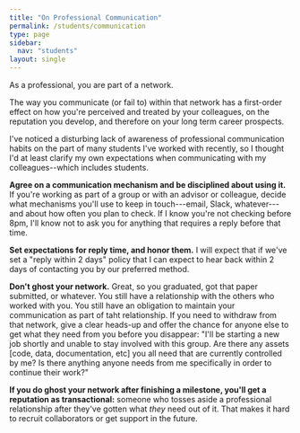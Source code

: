 ```yaml
---
title: "On Professional Communication"
permalink: /students/communication
type: page
sidebar:
  nav: "students"
layout: single
---
```


As a professional, you are part of a network.

The way you communicate (or fail to) within that network has a
first-order effect on how you're perceived and treated by your
colleagues, on the reputation you develop, and therefore on your long
term career prospects.

I've noticed a disturbing lack of awareness of professional
communication habits on the part of many students I've worked with
recently, so I thought I'd at least clarify my own expectations when
communicating with my colleagues--which includes students.

**Agree on a communication mechanism and be disciplined about using
it.**  If you're working as part of a group or with an advisor or
colleague, decide what mechanisms you'll use to keep in touch---email,
Slack, whatever---and about how often you plan to check.  If I know
you're not checking before 8pm, I'll know not to ask you for anything
that requires a reply before that time.

**Set expectations for reply time, and honor them.** I will expect that if
we've set a "reply within 2 days" policy that I can expect to hear
back within 2 days of contacting you by our preferred method.

**Don't ghost your network.**  Great, so you graduated, got that paper
submitted, or whatever.  You still have a relationship with the others
who worked with you.  You still have an obligation to maintain your
communication as part of taht relationship.  If you need to withdraw
from that network, give a clear heads-up and offer the chance for
anyone else to get what they need from you before you disappear:
"I'll be starting a new job shortly and unable to stay involved with
this group.  Are there any assets [code, data, documentation, etc] you
all need that are currently controlled by me?  Is there anything
anyone needs from me specifically in order to continue their work?"

**If you do ghost your network after finishing a milestone, you'll get
a reputation as transactional:** someone who tosses aside a
professional relationship after they've gotten what _they_ need out of
it.  That makes it hard to recruit collaborators or get support in the
future.

